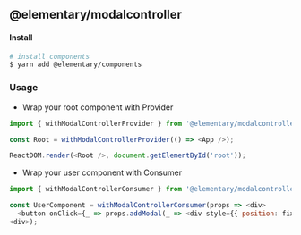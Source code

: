 ## @elementary/modalcontroller

#### Install

```bash
# install components
$ yarn add @elementary/components
```

### Usage

- Wrap your root component with Provider

```javascript
import { withModalControllerProvider } from '@elementary/modalcontroller';

const Root = withModalControllerProvider(() => <App />);

ReactDOM.render(<Root />, document.getElementById('root'));
```

- Wrap your user component with Consumer

```javascript
import { withModalControllerConsumer } from '@elementary/modalcontroller';

const UserComponent = withModalControllerConsumer(props => <div>
  <button onClick={_ => props.addModal(_ => <div style={{ position: fixed }}>Hi this is Modal</div>)}>Open Modal</button>
<div>);
```
